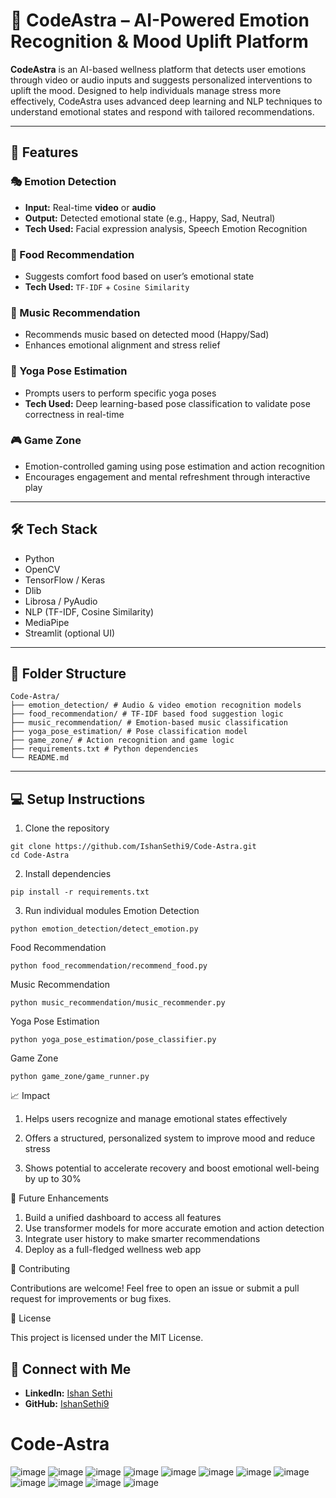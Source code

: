 # 🎯 CodeAstra – AI-Powered Emotion Recognition & Mood Uplift Platform

**CodeAstra** is an AI-based wellness platform that detects user emotions through video or audio inputs and suggests personalized interventions to uplift the mood. Designed to help individuals manage stress more effectively, CodeAstra uses advanced deep learning and NLP techniques to understand emotional states and respond with tailored recommendations.

---

## 🚀 Features

### 🎭 Emotion Detection
- **Input:** Real-time **video** or **audio**
- **Output:** Detected emotional state (e.g., Happy, Sad, Neutral)
- **Tech Used:** Facial expression analysis, Speech Emotion Recognition

### 🍱 Food Recommendation
- Suggests comfort food based on user’s emotional state
- **Tech Used:** `TF-IDF` + `Cosine Similarity`

### 🎵 Music Recommendation
- Recommends music based on detected mood (Happy/Sad)
- Enhances emotional alignment and stress relief

### 🧘 Yoga Pose Estimation
- Prompts users to perform specific yoga poses
- **Tech Used:** Deep learning-based pose classification to validate pose correctness in real-time

### 🎮 Game Zone
- Emotion-controlled gaming using pose estimation and action recognition
- Encourages engagement and mental refreshment through interactive play

---

## 🛠️ Tech Stack

- Python  
- OpenCV  
- TensorFlow / Keras  
- Dlib  
- Librosa / PyAudio  
- NLP (TF-IDF, Cosine Similarity)  
- MediaPipe  
- Streamlit (optional UI)

---

## 📁 Folder Structure
```
Code-Astra/
├── emotion_detection/ # Audio & video emotion recognition models
├── food_recommendation/ # TF-IDF based food suggestion logic
├── music_recommendation/ # Emotion-based music classification
├── yoga_pose_estimation/ # Pose classification model
├── game_zone/ # Action recognition and game logic
├── requirements.txt # Python dependencies
└── README.md
```

---

## 💻 Setup Instructions

1. Clone the repository
```
git clone https://github.com/IshanSethi9/Code-Astra.git
cd Code-Astra
```
2. Install dependencies
```
pip install -r requirements.txt 
```
3. Run individual modules
Emotion Detection
```
python emotion_detection/detect_emotion.py
```
Food Recommendation
```
python food_recommendation/recommend_food.py
```
Music Recommendation
```
python music_recommendation/music_recommender.py
```
Yoga Pose Estimation
```
python yoga_pose_estimation/pose_classifier.py
```
Game Zone
```
python game_zone/game_runner.py
```

📈 Impact
1. Helps users recognize and manage emotional states effectively

2. Offers a structured, personalized system to improve mood and reduce stress

3. Shows potential to accelerate recovery and boost emotional well-being by up to 30%

🎯 Future Enhancements
1. Build a unified dashboard to access all features
2. Use transformer models for more accurate emotion and action detection
3. Integrate user history to make smarter recommendations
4. Deploy as a full-fledged wellness web app

🤝 Contributing

Contributions are welcome! Feel free to open an issue or submit a pull request for improvements or bug fixes.

📄 License

This project is licensed under the MIT License.

## 🔗 Connect with Me

- **LinkedIn:** [Ishan Sethi](https://www.linkedin.com/in/ishansethi09/)
- **GitHub:** [IshanSethi9](https://github.com/IshanSethi9)

# Code-Astra
![image](https://user-images.githubusercontent.com/52794886/196086877-cc6d1ebb-7ec3-4d04-96ca-5a60447debef.png)
![image](https://user-images.githubusercontent.com/52794886/196086894-a4c24c69-f491-43f3-9bae-03e3048ccb66.png)
![image](https://user-images.githubusercontent.com/52794886/196086918-8ac16091-42ef-4b28-861b-561e3c5a2457.png)
![image](https://user-images.githubusercontent.com/52794886/196086933-4d20a1fd-a4ed-403a-9714-695bcb983e88.png)
![image](https://user-images.githubusercontent.com/52794886/196086942-36626051-cdea-4e6e-9088-c38f5e6ae64b.png)
![image](https://user-images.githubusercontent.com/52794886/196086954-68328754-ff05-41d3-b490-d1e32f676a6e.png)
![image](https://user-images.githubusercontent.com/52794886/196086968-04ed2a97-8147-467d-a4b5-96f17464f2d4.png)
![image](https://user-images.githubusercontent.com/52794886/196086982-1aba92b6-d286-4267-8c9d-2d920a08c48c.png)
![image](https://user-images.githubusercontent.com/52794886/196087017-ecf2b842-307b-42eb-b6f7-fe7644b07b58.png)
![image](https://user-images.githubusercontent.com/52794886/196087047-a128f2fd-d406-4455-a9e0-c8b84d45bd00.png)
![image](https://user-images.githubusercontent.com/52794886/196087065-125fc9aa-6ec2-4648-b3f1-6d4f9e9019d8.png)
![image](https://user-images.githubusercontent.com/52794886/196087079-e267c2cb-050a-43f9-9ec4-2bdd7758636b.png)
